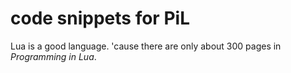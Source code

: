 # code snippets for PiL

Lua is a good language. 'cause there are only about 300 pages in *Programming in Lua*.